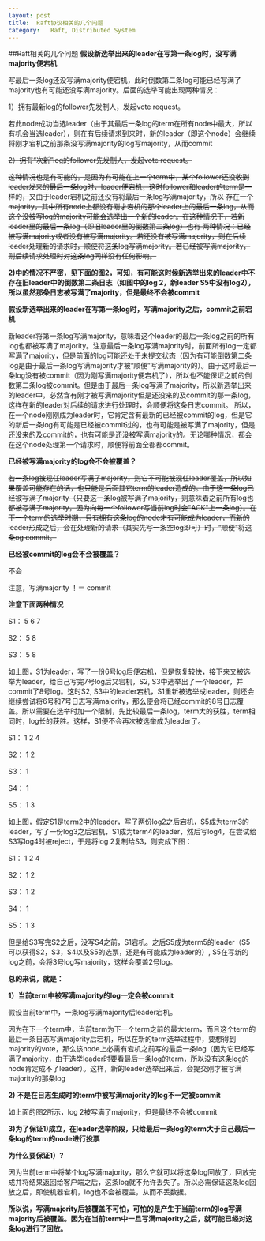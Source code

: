 ```yaml
---
layout: post
title:	Raft协议相关的几个问题
category:	Raft, Distributed System
---
```

##Raft相关的几个问题
**假设新选举出来的leader在写第一条log时，没写满majority便宕机**

写最后一条log还没写满majority便宕机，此时倒数第二条log可能已经写满了majority也有可能还没写满majority。后面的选举可能出现两种情况：


1）拥有最新log的follower先发制人，发起vote request。

   若此node成功当选leader（由于其最后一条log的term在所有node中最大，所以有机会当选leader），则在有后续请求到来时，新的leader（即这个node）会继续将刚才宕机之前那条没写满majority的log写majority，从而commit

<strike>2）拥有“次新”log的follower先发制人，发起vote request。

   这种情况也是有可能的，是因为有可能在上一个term中，某个follower还没收到leader发来的最后一条log时，leader便宕机，这时follower和leader的term是一样的，又由于leader宕机之前还没有将最后一条log写满majority，所以
   存在一个majority，其中所有node上都没有刚才宕机的那个leader上的最后一条log，从而这个没被写log的majority可能会选举出一个新的leader。在这种情况下，若新leader里的最后一条log（即旧leader里的倒数第二条log）也有
   两种情况：已经被写满majority或者没有被写满majority。若还没有被写满majority，则在后续leader处理新的请求时，顺便将这条log写满majority。若已经被写满majority，则后续请求处理时对这条log同样没有任何影响。</strike>

**2)中的情况不严密，见下面的图2，可知，有可能这时候新选举出来的leader中不存在旧leader中的倒数第二条日志（如图中的log 2，新leader S5中没有log2），所以虽然那条日志被写满了majority，但是最终不会被commit**


**假设新选举出来的leader在写第一条log时，写满majority之后，commit之前宕机**

新leader将第一条log写满majority，意味着这个leader的最后一条log之前的所有log也都被写满了majority。注意最后一条log写满majority时，前面所有log一定都写满了majority，但是前面的log可能还处于未提交状态（因为有可能倒数第二条log是由于最后一条log写满majority才被“顺便”写满majority的）。由于这时最后一条log没有被commit（因为刚写满majority便宕机了），所以也不能保证之前的倒数第二条log被commit。但是由于最后一条log写满了majority，所以新选举出来的leader中，必然含有刚才被写满majority但是还没来的及commit的那一条log，这样在新的leader对后续的请求进行处理时，会顺便将这条日志commit。
所以，在一个node刚刚成为leader时，它肯定含有最新的已经被commit的log，但是它的新后一条log有可能是已经被commit过的，也有可能是被写满了majority，但是还没来的及commit的，也有可能是还没被写满majority的。无论哪种情况，都会在这个node处理第一个请求时，顺便将前面全都都commit。




**已经被写满majority的log会不会被覆盖？**

<strike>若一条log被现任leader写满了majority，则它不可能被现任leader覆盖，所以如果覆盖可能存在的话，也只能是后面其它term的leader造成的。由于这一条log已经被写满了majority（只要这一条log被写满了majority，则意味着之前所有log也都被写满了majority，因为向每一个follower写当前log时会"ACK"上一条log）。在下一个term的选举时期，只有拥有这条log的node才有可能成为leader，而新的leader形成之后，会在处理新的请求（其实先写一条空log即可）时，“顺便”将这条og commit。</strike>

**已经被commit的log会不会被覆盖？**

不会

注意，写满majority ！＝ commit

**注意下面两种情况**

S1：     5     6     7

S2：     5     8

S3：     5     8

如上图，S1为leader，写了一份6号log后便宕机，但是恢复较快，接下来又被选举为leader，给自己写完7号log后又宕机，S2, S3中选举出了一个leader，并commit了8号log。这时S2, S3中的leader宕机，S1重新被选举成leader，则还会继续尝试将6号和7号日志写满majority，那么便会将已经commit的8号日志覆盖。所以需要在选举时加一个限制，先比较最后一条log，term大的获胜，term相同时，log长的获胜。这样，S1便不会再次被选举成为leader了。


S1：     1     2     4

S2：     1     2

S3：     1

S4：     1

S5：     1     3

如上图，假定S1是term2中的leader，写了两份log2之后宕机，S5成为term3的leader，写了一份log3之后宕机，S1成为term4的leader，然后写log4，在尝试给S3写log4时被reject，于是将log 2复制给S3，则变成下图：

S1：     1     2     4

S2：     1     2

S3：     1     2

S4：     1

S5：     1     3

但是给S3写完S2之后，没写S4之前，S1宕机。之后S5成为term5的leader（S5可以获得S2，S3，S4以及S5的选票，还是有可能成为leader的）, S5在写新的log之前，会将3号log写majority，这样会覆盖2号log。

**总的来说，就是：**

**1）当前term中被写满majority的log一定会被commit**

   假设当前term中，一条log写满majority后leader宕机。

   因为在下一个term中，当前term为下一个term之前的最大term，而且这个term的最后一条日志写满majority后宕机，所以在新的term选举过程中，要想得到majority的vote，那么该node上必需有宕机之前写的最后一条log（因为它已经写满了majority，由于选举leader时要看最后一条log的term，所以没有这条log的node肯定成不了leader）。这样，新的leader选举出来后，会提交刚才被写满majority的那条log


**2) 不是在日志生成时的term中被写满majority的log不一定被commit**
   
   如上面的图2所示，log 2被写满了majority，但是最终不会被commit

**3)为了保证1)成立，在leader选举阶段，只给最后一条log的term大于自己最后一条log的term的node进行投票**

**为什么要保证1）?**

因为当前term中将某个log写满majority，那么它就可以将这条log回放了，回放完成并将结果返回给客户端之后，这条log就不允许丢失了。所以必需保证这条log回放之后，即使机器宕机，log也不会被覆盖，从而不丢数据。


**所以说，写满majority后被覆盖不可怕，可怕的是产生于当前term的log写满majority后被覆盖。因为在当前term中一旦写满majority之后，就可能已经对这条log进行了回放。**

